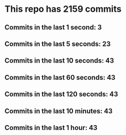 # This repo has 2159 commits

## Commits in the last 1 second: 3
## Commits in the last 5 seconds: 23
## Commits in the last 10 seconds: 43
## Commits in the last 60 seconds: 43
## Commits in the last 120 seconds: 43
## Commits in the last 10 minutes: 43
## Commits in the last 1 hour: 43
